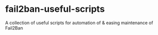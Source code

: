 # fail2ban-useful-scripts
A collection of useful scripts for automation of &amp; easing maintenance of Fail2Ban
